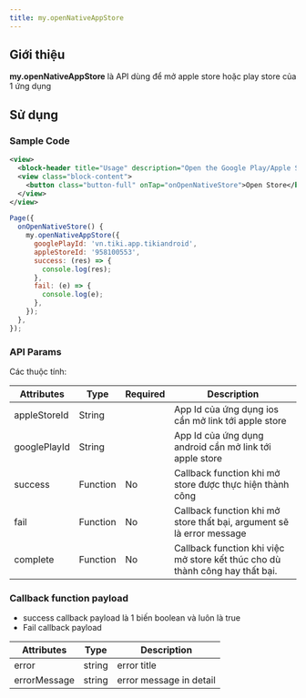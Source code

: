 ```yaml
---
title: my.openNativeAppStore
---
```


## Giới thiệu

**my.openNativeAppStore** là API dùng để mở apple store hoặc play store của 1 ứng dụng

## Sử dụng

### Sample Code

```xml title=index.txml
<view>
  <block-header title="Usage" description="Open the Google Play/Apple Store" />
  <view class="block-content">
    <button class="button-full" onTap="onOpenNativeStore">Open Store</button>
  </view>
</view>
```

```js title=index.js
Page({
  onOpenNativeStore() {
    my.openNativeAppStore({
      googlePlayId: 'vn.tiki.app.tikiandroid',
      appleStoreId: '958100553',
      success: (res) => {
        console.log(res);
      },
      fail: (e) => {
        console.log(e);
      },
    });
  },
});
```

### API Params

Các thuộc tính:

| Attributes | Type     | Required | Description                                                                         |
| ---------- | -------- | -------- | ----------------------------------------------------------------------------------- |
| appleStoreId        | String   |        | App Id của ứng dụng ios cần mở link tới apple store |
| googlePlayId | String |   | App Id của ứng dụng android cần mở link tới apple store |
| success    | Function | No       | Callback function khi mở store được thực hiện thành công                             |
| fail       | Function | No       | Callback function khi mở store thất bại, argument sẽ là error message                |
| complete   | Function | No       | Callback function khi việc mở store kết thúc cho dù thành công hay thất bại.     |

### Callback function payload
* success callback payload là 1 biến boolean và luôn là true 
* Fail callback payload 

| Attributes   | Type     |  Description              |
| ----------   | -------- | ------------------------- |
| error        | string   | error title               |
| errorMessage | string   | error message in detail   |
